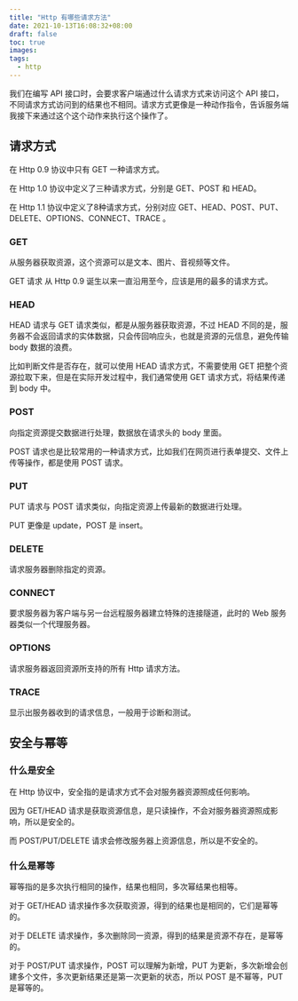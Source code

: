 ```yaml
---
title: "Http 有哪些请求方法"
date: 2021-10-13T16:08:32+08:00
draft: false
toc: true
images:
tags: 
  - http
---
```


我们在编写 API 接口时，会要求客户端通过什么请求方式来访问这个 API 接口，不同请求方式访问到的结果也不相同。请求方式更像是一种动作指令，告诉服务端我接下来通过这个这个动作来执行这个操作了。

## 请求方式
在 Http 0.9 协议中只有 GET 一种请求方式。

在 Http 1.0 协议中定义了三种请求方式，分别是 GET、POST 和 HEAD。

在 Http 1.1 协议中定义了8种请求方式，分别对应 GET、HEAD、POST、PUT、DELETE、OPTIONS、CONNECT、TRACE 。

### GET
从服务器获取资源，这个资源可以是文本、图片、音视频等文件。

GET 请求 从 Http 0.9 诞生以来一直沿用至今，应该是用的最多的请求方式。

### HEAD
HEAD 请求与 GET 请求类似，都是从服务器获取资源，不过 HEAD 不同的是，服务器不会返回请求的实体数据，只会传回响应头，也就是资源的元信息，避免传输 body 数据的浪费。

比如判断文件是否存在，就可以使用 HEAD 请求方式，不需要使用 GET 把整个资源拉取下来，但是在实际开发过程中，我们通常使用 GET 请求方式，将结果传递到 body 中。

### POST
向指定资源提交数据进行处理，数据放在请求头的 body 里面。

POST 请求也是比较常用的一种请求方式，比如我们在网页进行表单提交、文件上传等操作，都是使用 POST 请求。

### PUT
PUT 请求与 POST 请求类似，向指定资源上传最新的数据进行处理。

PUT 更像是 update，POST 是 insert。

### DELETE
请求服务器删除指定的资源。

### CONNECT
要求服务器为客户端与另一台远程服务器建立特殊的连接隧道，此时的 Web 服务器类似一个代理服务器。

### OPTIONS
请求服务器返回资源所支持的所有 Http 请求方法。

### TRACE
显示出服务器收到的请求信息，一般用于诊断和测试。

## 安全与幂等
### 什么是安全
在 Http 协议中，安全指的是请求方式不会对服务器资源照成任何影响。

因为 GET/HEAD 请求是获取资源信息，是只读操作，不会对服务器资源照成影响，所以是安全的。

而 POST/PUT/DELETE 请求会修改服务器上资源信息，所以是不安全的。

### 什么是幂等
幂等指的是多次执行相同的操作，结果也相同，多次幂结果也相等。

对于 GET/HEAD 请求操作多次获取资源，得到的结果也是相同的，它们是幂等的。

对于 DELETE 请求操作，多次删除同一资源，得到的结果是资源不存在，是幂等的。

对于 POST/PUT 请求操作，POST 可以理解为新增，PUT 为更新，多次新增会创建多个文件，多次更新结果还是第一次更新的状态，所以 POST 是不幂等，PUT 是幂等的。

